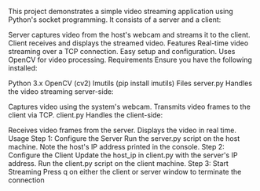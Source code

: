 This project demonstrates a simple video streaming application using Python's socket programming. It consists of a server and a client:

Server captures video from the host's webcam and streams it to the client.
Client receives and displays the streamed video.
Features
Real-time video streaming over a TCP connection.
Easy setup and configuration.
Uses OpenCV for video processing.
Requirements
Ensure you have the following installed:

Python 3.x
OpenCV (cv2)
Imutils (pip install imutils)
Files
server.py
Handles the video streaming server-side:

Captures video using the system's webcam.
Transmits video frames to the client via TCP.
client.py
Handles the client-side:

Receives video frames from the server.
Displays the video in real time.
Usage
Step 1: Configure the Server
Run the server.py script on the host machine.
Note the host's IP address printed in the console.
Step 2: Configure the Client
Update the host_ip in client.py with the server's IP address.
Run the client.py script on the client machine.
Step 3: Start Streaming
Press q on either the client or server window to terminate the connection
